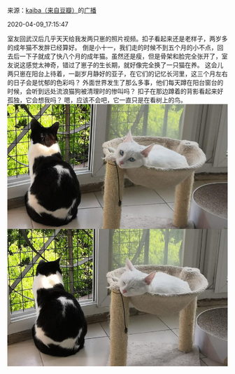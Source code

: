 来源：[kaiba（来自豆瓣）](https://www.douban.com/people/137612465/)的[广播](https://www.douban.com/people/137612465/status/2908451187/)


2020-04-09_17:15:47


室友回武汉后几乎天天给我发两只崽的照片视频。扣子看起来还是老样子，两岁多的成年猫不发胖已经算好。
倒是小十一，我们走的时候不到五个月的小不点，回去后一下子就成了快八个月的成年猫。虽然还是瘦，但是骨架和脸完全张开了，室友说这感觉太神奇，错过了崽子的生长期，就好像完全换了一只猫在养。
这会儿两只崽在阳台上待着，一副岁月静好的亚子，在它们的记忆长河里，这三个月左右的日子会是忧郁的色彩吗？
外面世界发生了那么多事，他们每天蹲在阳台窗台的时候，会听到远处流浪猫狗被清理时的惨叫吗？
扣子在那边蹲着的背影看起来好孤独，它会想我吗？
嗯，应该不会吧，它一直只是在看树上的鸟。
![](./pic/2020-04-09_17:15:47-kaiba的广播1.jpg)  

